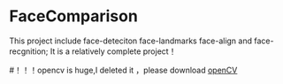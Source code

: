 # FaceComparison
This project include face-deteciton face-landmarks  face-align  and face-recgnition; It is a  relatively complete project！

#！！！opencv is huge,I deleted it ，please download [openCV](https://opencv.org/releases.html)

